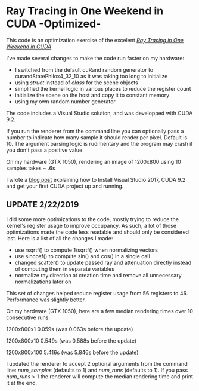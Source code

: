 Ray Tracing in One Weekend in CUDA -Optimized-==============================================This code is an optimization exercise of the excelent [_Ray Tracing in One Weekend in CUDA_](https://github.com/rogerallen/raytracinginoneweekendincuda)I've made several changes to make the code run faster on my hardware:- I switched from the default cuRand random generator to curandStatePhilox4\_32\_10 as it was taking too long to initialize- using _struct_ instead of _class_ for the scene objects- simplified the kernel logic in various places to reduce the register count- initialize the scene on the host and copy it to constant memory- using my own random number generatorThe code includes a Visual Studio solution, and was developped with CUDA 9.2.If you run the renderer from the command line you can optionally pass a number to indicate how many sample it should render per pixel. Default is 10. The argument parsing logic is rudimentary and the program may crash if you don't pass a positive value.On my hardware (GTX 1050), rendering an image of 1200x800 using 10 samples takes ~ .6sI wrote a [blog post](https://voxel-tracer.github.io/Your-First-Cuda-Project/) explaining how to Install Visual Studio 2017, CUDA 9.2 and get your first CUDA project up and running.## UPDATE 2/22/2019I did some more optimizations to the code, mostly trying to reduce the kernel's register usage to improve occupancy. As such, a lot of those optimizations made the code less readable and should only be considered last. Here is a list of all the changes I made:- use rsqrtf() to compute 1/sqrtf() when normalizing vectors- use sincosf() to compute sin() and cos() in a single call- changed scatter() to update passed ray and attenuation directly instead of computing them in separate variables- normalize ray.direction at creation time and remove all unnecessary normalizations later onThis set of changes helped reduce register usage from 56 registers to 46. Performance was slightly better.On my hardware (GTX 1050), here are a few median rendering times over 10 consecutive runs:1200x800x1 0.059s (was 0.063s before the update)1200x800x10 0.549s (was 0.588s before the update)1200x800x100 5.416s (was 5.846s before the update)I updated the renderer to accept 2 optional arguments from the command line: _num\_samples_ (defaults to 1) and _num\_runs_ (defaults to 1). If you pass _num\_runs_ > 1 the renderer will compute the median rendering time and print it at the end. 